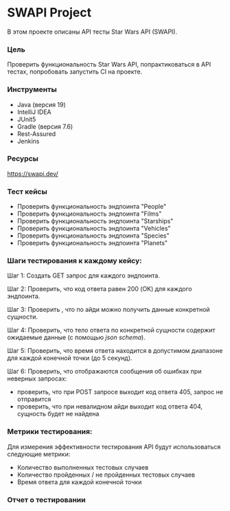# **SWAPI Project**

В этом проекте описаны API тесты Star Wars API (SWAPI). 


### Цель 

Проверить функциональность Star Wars API, попрактиковаться в API тестах, попробовать запустить CI на проекте.

### Инструменты

- Java (версия 19)
- IntelliJ IDEA 
- JUnit5
- Gradle (версия 7.6)
- Rest-Assured
- Jenkins

### Ресурсы
https://swapi.dev/

### Тест кейсы
* Проверить функциональность эндпоинта "People"
* Проверить функциональность эндпоинта "Films"
* Проверить функциональность эндпоинта "Starships"
* Проверить функциональность эндпоинта "Vehicles"
* Проверить функциональность эндпоинта "Species"
* Проверить функциональность эндпоинта "Planets"


###  Шаги тестирования к каждому кейсу:

Шаг 1: Создать GET запрос для каждого эндпоинта.

Шаг 2: Проверить, что код ответа равен 200 (OK) для каждого эндпоинта.

Шаг 3: Проверить , что по айди можно получить данные конкретной сущности.

Шаг 4: Проверить, что тело ответа по конкретной сущности содержит ожидаемые данные (с помощью _json schema_).

Шаг 5: Проверить, что время ответа находится в допустимом диапазоне для каждой конечной точки (до 5 секунд).

Шаг 6: Проверить, что отображаются сообщения об ошибках при неверных запросах:
* проверить, что при POST запросе выходит код ответа 405, запрос не отправится
* проверить, что при невалидном айди выходит код ответа 404, сущность будет не найдена

### Метрики тестирования:
Для измерения эффективности тестирования API будут использоваться следующие метрики:

* Количество выполненных тестовых случаев
* Количество пройденных / не пройденных тестовых случаев
* Время ответа для каждой конечной точки


### Отчет о тестировании

